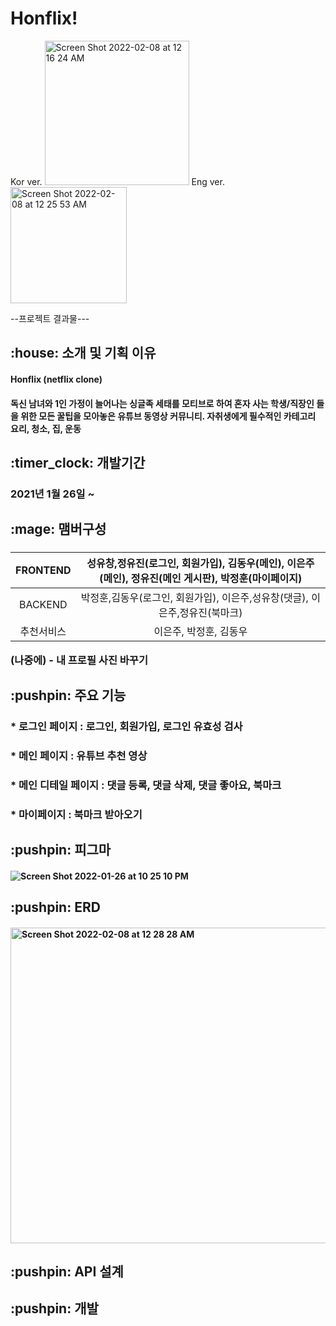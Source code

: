 # Honflix!
Kor ver.
<img width="231" alt="Screen Shot 2022-02-08 at 12 16 24 AM" src="https://user-images.githubusercontent.com/75291546/152816075-31c0f651-eca1-473e-b222-69cd95f98d58.png">
Eng ver.
<img width="186" alt="Screen Shot 2022-02-08 at 12 25 53 AM" src="https://user-images.githubusercontent.com/75291546/152817874-89344fcf-0001-42b4-98af-e91a88760a47.png">


--프로젝트 결과물---


<h2> :house: 소개 및 기획 이유
 
<h4>Honflix (netflix clone)
<h4>독신 남녀와 1인 가정이 늘어나는 싱글족 세태를 모티브로 하여 혼자 사는 학생/직장인 들을 위한 모든 꿀팁을 모아놓은 유튜브 동영상 커뮤니티.
자취생에게 필수적인 카테고리 요리, 청소, 집, 운동

<h2> :timer_clock: 개발기간

<h3>2021년 1월 26일 ~


<h2>:mage: 맴버구성


<h3>
 
 |FRONTEND|성유창,정유진(로그인, 회원가입), 김동우(메인), 이은주(메인), 정유진(메인 게시판), 박정훈(마이페이지)| 
|:---:|:---:| 
 |BACKEND|박정훈,김동우(로그인, 회원가입), 이은주,성유창(댓글), 이은주,정유진(북마크)|
 |추천서비스| 이은주, 박정훈, 김동우|
 


(나중에) - 내 프로필 사진 바꾸기

<h2> :pushpin: 주요 기능

<h3>* 로그인 페이지 : 로그인, 회원가입, 로그인 유효성 검사

<h3>* 메인 페이지 : 유튜브 추천 영상

<h3>* 메인 디테일 페이지 : 댓글 등록, 댓글 삭제, 댓글 좋아요, 북마크 

<h3>* 마이페이지 : 북마크 받아오기
  
<h2> :pushpin: 피그마
 
<h4> 

 
 
![Screen Shot 2022-01-26 at 10 25 10 PM](https://user-images.githubusercontent.com/75291546/151170956-acdaf144-20a7-4338-885a-442fed4f1724.png)

<h2> :pushpin: ERD
 
 <h4><img width="505" alt="Screen Shot 2022-02-08 at 12 28 28 AM" src="https://user-images.githubusercontent.com/75291546/152818430-b392a918-1732-400b-aa50-3b072fc7d37d.png">


<h2> :pushpin: API 설계
  
 

<h2> :pushpin: 개발 
  
